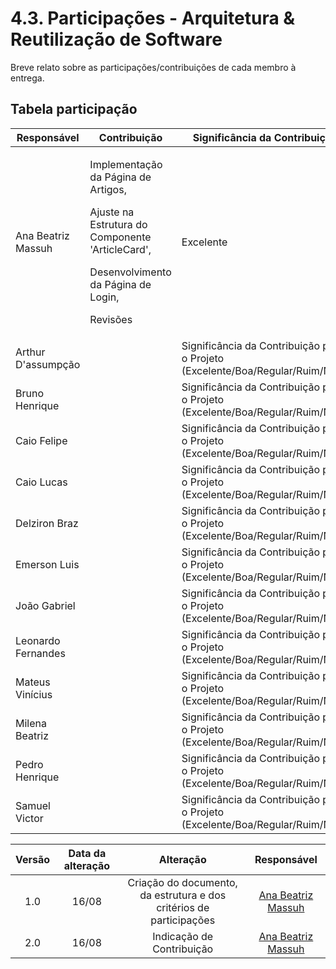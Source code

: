 # 4.3. Participações - Arquitetura & Reutilização de Software

Breve relato sobre as participações/contribuições de cada membro à entrega.

## Tabela participação

| Responsável | Contribuição | Significância da Contribuição                                                  |
| ----------- | ------------ | ------------------------------------------------------------------------------ |
| Ana Beatriz Massuh | <p> Implementação da Página de Artigos, </p> <p>Ajuste na Estrutura do Componente 'ArticleCard',</p> <p>Desenvolvimento da Página de Login,</p> <p> Revisões </p>             | Excelente|
| Arthur D'assumpção |              | Significância da Contribuição para o Projeto (Excelente/Boa/Regular/Ruim/Nula) |
| Bruno Henrique     |              | Significância da Contribuição para o Projeto (Excelente/Boa/Regular/Ruim/Nula) |
| Caio Felipe        |              | Significância da Contribuição para o Projeto (Excelente/Boa/Regular/Ruim/Nula) |
| Caio Lucas         |              | Significância da Contribuição para o Projeto (Excelente/Boa/Regular/Ruim/Nula) |
| Delziron Braz      |              | Significância da Contribuição para o Projeto (Excelente/Boa/Regular/Ruim/Nula) |
| Emerson Luis       |              | Significância da Contribuição para o Projeto (Excelente/Boa/Regular/Ruim/Nula) |
| João Gabriel       |              | Significância da Contribuição para o Projeto (Excelente/Boa/Regular/Ruim/Nula) |
| Leonardo Fernandes |              | Significância da Contribuição para o Projeto (Excelente/Boa/Regular/Ruim/Nula) |
| Mateus Vinícius    |              | Significância da Contribuição para o Projeto (Excelente/Boa/Regular/Ruim/Nula) |
| Milena Beatriz     |              | Significância da Contribuição para o Projeto (Excelente/Boa/Regular/Ruim/Nula) |
| Pedro Henrique     |              | Significância da Contribuição para o Projeto (Excelente/Boa/Regular/Ruim/Nula) |
| Samuel Victor      |              | Significância da Contribuição para o Projeto (Excelente/Boa/Regular/Ruim/Nula) |


| Versão | Data da alteração |                              Alteração                              |                        Responsável                        |
| :----: | :---------------: | :-----------------------------------------------------------------: | :-------------------------------------------------------: |
|  1.0   |       16/08       | Criação do documento, da estrutura e dos critérios de participações | [Ana Beatriz Massuh](https://github.com/AnaBeatrizMassuh) |
|  2.0   |       16/08       |                     Indicação de Contribuição                       | [Ana Beatriz Massuh](https://github.com/AnaBeatrizMassuh) |

